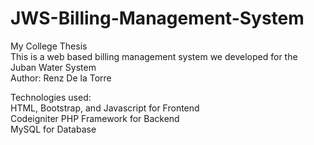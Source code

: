 # JWS-Billing-Management-System
 My College Thesis <br/>
 This is a web based billing management system we developed for the Juban Water System <br/>
 Author: Renz De la Torre
 
 Technologies used:<br/>
 HTML, Bootstrap, and Javascript for Frontend<br/>
 Codeigniter PHP Framework for Backend<br/>
 MySQL for Database<br/>
